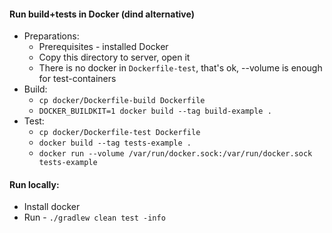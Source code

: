 #### Run build+tests in Docker (dind alternative)
* Preparations:
    * Prerequisites - installed Docker
    * Copy this directory to server, open it
    * There is no docker in `Dockerfile-test`, that's ok, --volume is enough for test-containers
* Build:
    * `cp docker/Dockerfile-build Dockerfile`
    * `DOCKER_BUILDKIT=1 docker build --tag build-example .`
* Test:
    * `cp docker/Dockerfile-test Dockerfile`
    * `docker build --tag tests-example .`
    * `docker run --volume /var/run/docker.sock:/var/run/docker.sock tests-example`

#### Run locally:
* Install docker
* Run - `./gradlew clean test -info`
